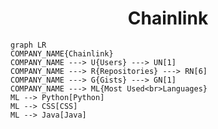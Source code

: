 <h1 align="center">Chainlink</h1>

```mermaid
graph LR
COMPANY_NAME{Chainlink}
COMPANY_NAME ---> U{Users} ---> UN[1]
COMPANY_NAME ---> R{Repositories} ---> RN[6]
COMPANY_NAME ---> G{Gists} ---> GN[1]
COMPANY_NAME ---> ML{Most Used<br>Languages}
ML --> Python[Python]
ML --> CSS[CSS]
ML --> Java[Java]
```
